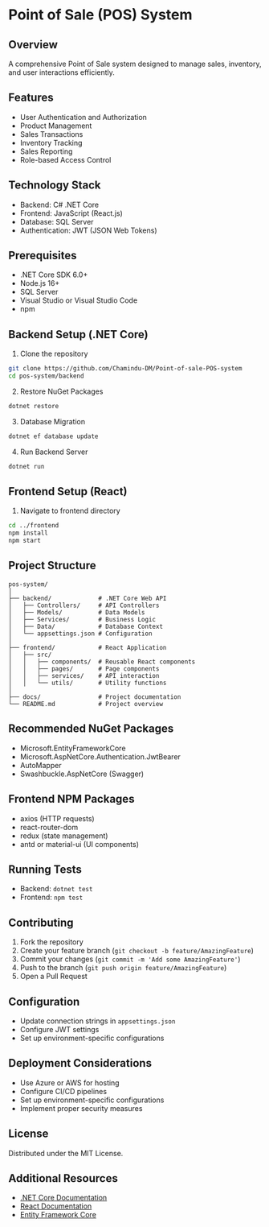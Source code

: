 # Point of Sale (POS) System

## Overview
A comprehensive Point of Sale system designed to manage sales, inventory, and user interactions efficiently.

## Features
- User Authentication and Authorization
- Product Management
- Sales Transactions
- Inventory Tracking
- Sales Reporting
- Role-based Access Control

## Technology Stack
- Backend: C# .NET Core
- Frontend: JavaScript (React.js)
- Database: SQL Server
- Authentication: JWT (JSON Web Tokens)

## Prerequisites
- .NET Core SDK 6.0+ 
- Node.js 16+
- SQL Server
- Visual Studio or Visual Studio Code
- npm

## Backend Setup (.NET Core)
1. Clone the repository
```bash
git clone https://github.com/Chamindu-DM/Point-of-sale-POS-system
cd pos-system/backend
```

2. Restore NuGet Packages
```bash
dotnet restore
```

3. Database Migration
```bash
dotnet ef database update
```

4. Run Backend Server
```bash
dotnet run
```

## Frontend Setup (React)
1. Navigate to frontend directory
```bash
cd ../frontend
npm install
npm start
```

## Project Structure
```
pos-system/
│
├── backend/             # .NET Core Web API
│   ├── Controllers/     # API Controllers
│   ├── Models/          # Data Models
│   ├── Services/        # Business Logic
│   ├── Data/            # Database Context
│   └── appsettings.json # Configuration
│
├── frontend/            # React Application
│   ├── src/
│   │   ├── components/  # Reusable React components
│   │   ├── pages/       # Page components
│   │   ├── services/    # API interaction
│   │   └── utils/       # Utility functions
│
├── docs/                # Project documentation
└── README.md            # Project overview
```

## Recommended NuGet Packages
- Microsoft.EntityFrameworkCore
- Microsoft.AspNetCore.Authentication.JwtBearer
- AutoMapper
- Swashbuckle.AspNetCore (Swagger)

## Frontend NPM Packages
- axios (HTTP requests)
- react-router-dom
- redux (state management)
- antd or material-ui (UI components)

## Running Tests
- Backend: `dotnet test`
- Frontend: `npm test`

## Contributing
1. Fork the repository
2. Create your feature branch (`git checkout -b feature/AmazingFeature`)
3. Commit your changes (`git commit -m 'Add some AmazingFeature'`)
4. Push to the branch (`git push origin feature/AmazingFeature`)
5. Open a Pull Request

## Configuration
- Update connection strings in `appsettings.json`
- Configure JWT settings
- Set up environment-specific configurations

## Deployment Considerations
- Use Azure or AWS for hosting
- Configure CI/CD pipelines
- Set up environment-specific configurations
- Implement proper security measures

## License
Distributed under the MIT License.

## Additional Resources
- [.NET Core Documentation](https://docs.microsoft.com/dotnet/)
- [React Documentation](https://reactjs.org/docs/)
- [Entity Framework Core](https://docs.microsoft.com/ef/core/)
